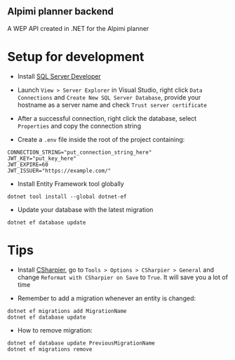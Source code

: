 ## Alpimi planner backend
A WEP API created in .NET for the Alpimi planner

# Setup for development

- Install [SQL Server Developer](https://www.microsoft.com/pl-pl/sql-server/sql-server-downloads)

- Launch `View > Server Explorer` in Visual Studio, right click `Data Connections` and `Create New SQL Server Database`, provide your hostname as a server name and check `Trust server certificate`

- After a successful connection, right click the database, select `Properties` and copy the connection string

- Create a `.env` file inside the root of the project containing:
```
CONNECTION_STRING="put_connection_string_here"
JWT_KEY="put_key_here"
JWT_EXPIRE=60
JWT_ISSUER="https://example.com/"
```

- Install Entity Framework tool globally
```
dotnet tool install --global dotnet-ef
```

- Update your database with the latest migration
```
dotnet ef database update
```

# Tips

- Install [CSharpier](https://marketplace.visualstudio.com/items?itemName=csharpier.CSharpier), go to `Tools > Options > CSharpier > General` and change `Reformat with CSharpier on Save` to `True`. It will save you a lot of time

- Remember to add a migration whenever an entity is changed:
```
dotnet ef migrations add MigrationName
dotnet ef database update
```
- How to remove migration:
```
dotnet ef database update PreviousMigrationName
dotnet ef migrations remove
```